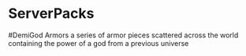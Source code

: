 # ServerPacks

#DemiGod Armors
a series of armor pieces scattered across the world containing the power of a god from a previous universe
